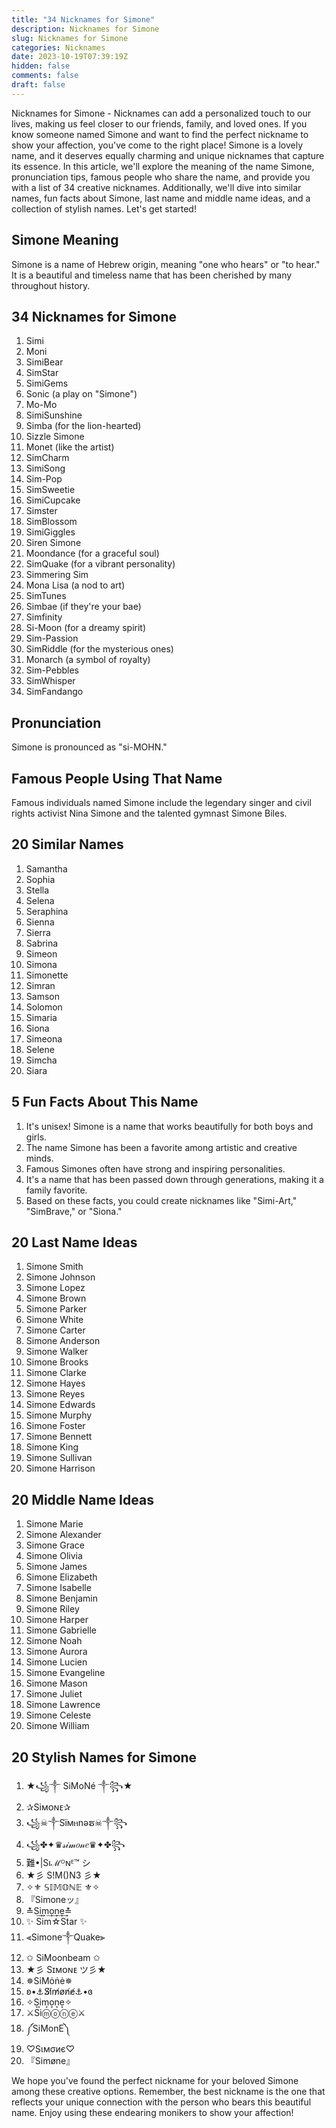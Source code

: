 ```yaml
---
title: "34 Nicknames for Simone"
description: Nicknames for Simone
slug: Nicknames for Simone
categories: Nicknames
date: 2023-10-19T07:39:19Z
hidden: false
comments: false
draft: false
---
```


Nicknames for Simone - Nicknames can add a personalized touch to our lives, making us feel closer to our friends, family, and loved ones. If you know someone named Simone and want to find the perfect nickname to show your affection, you've come to the right place! Simone is a lovely name, and it deserves equally charming and unique nicknames that capture its essence. In this article, we'll explore the meaning of the name Simone, pronunciation tips, famous people who share the name, and provide you with a list of 34 creative nicknames. Additionally, we'll dive into similar names, fun facts about Simone, last name and middle name ideas, and a collection of stylish names. Let's get started!

## Simone Meaning

Simone is a name of Hebrew origin, meaning "one who hears" or "to hear." It is a beautiful and timeless name that has been cherished by many throughout history.

## 34 Nicknames for Simone

1. Simi
2. Moni
3. SimiBear
4. SimStar
5. SimiGems
6. Sonic (a play on "Simone")
7. Mo-Mo
8. SimiSunshine
9. Simba (for the lion-hearted)
10. Sizzle Simone
11. Monet (like the artist)
12. SimCharm
13. SimiSong
14. Sim-Pop
15. SimSweetie
16. SimiCupcake
17. Simster
18. SimBlossom
19. SimiGiggles
20. Siren Simone
21. Moondance (for a graceful soul)
22. SimQuake (for a vibrant personality)
23. Simmering Sim
24. Mona Lisa (a nod to art)
25. SimTunes
26. Simbae (if they're your bae)
27. Simfinity
28. Si-Moon (for a dreamy spirit)
29. Sim-Passion
30. SimRiddle (for the mysterious ones)
31. Monarch (a symbol of royalty)
32. Sim-Pebbles
33. SimWhisper
34. SimFandango

## Pronunciation

Simone is pronounced as "si-MOHN."

## Famous People Using That Name

Famous individuals named Simone include the legendary singer and civil rights activist Nina Simone and the talented gymnast Simone Biles.

## 20 Similar Names

1. Samantha
2. Sophia
3. Stella
4. Selena
5. Seraphina
6. Sienna
7. Sierra
8. Sabrina
9. Simeon
10. Simona
11. Simonette
12. Simran
13. Samson
14. Solomon
15. Simaria
16. Siona
17. Simeona
18. Selene
19. Simcha
20. Siara

## 5 Fun Facts About This Name

1. It's unisex! Simone is a name that works beautifully for both boys and girls.
2. The name Simone has been a favorite among artistic and creative minds.
3. Famous Simones often have strong and inspiring personalities.
4. It's a name that has been passed down through generations, making it a family favorite.
5. Based on these facts, you could create nicknames like "Simi-Art," "SimBrave," or "Siona."

## 20 Last Name Ideas

1. Simone Smith
2. Simone Johnson
3. Simone Lopez
4. Simone Brown
5. Simone Parker
6. Simone White
7. Simone Carter
8. Simone Anderson
9. Simone Walker
10. Simone Brooks
11. Simone Clarke
12. Simone Hayes
13. Simone Reyes
14. Simone Edwards
15. Simone Murphy
16. Simone Foster
17. Simone Bennett
18. Simone King
19. Simone Sullivan
20. Simone Harrison

## 20 Middle Name Ideas

1. Simone Marie
2. Simone Alexander
3. Simone Grace
4. Simone Olivia
5. Simone James
6. Simone Elizabeth
7. Simone Isabelle
8. Simone Benjamin
9. Simone Riley
10. Simone Harper
11. Simone Gabrielle
12. Simone Noah
13. Simone Aurora
14. Simone Lucien
15. Simone Evangeline
16. Simone Mason
17. Simone Juliet
18. Simone Lawrence
19. Simone Celeste
20. Simone William

## 20 Stylish Names for Simone

1. ★꧁༒ SiMoNé ༒꧂★
2. ✰Siᴍᴏɴᴇ✰
3. ꧁☠︎༒Sїᴍⲏnəຮ☠︎༒꧂
4. ꧁✤✦♛𝓈𝒾𝓂𝑜𝓃𝑒♛✦✤꧂
5. 難•|Sıℳᴼɴᴱ™ シ︎
6. ★彡 S!M()N3 彡★
7. ✧⚜️ 𝕊𝕀𝕄𝕆ℕ𝔼 ⚜️✧
8. 『Simoneッ』
9. ≛S͢i͢m͢o͢n͢e͢≛
10. ✨ Sim☆Star ✨
11. ⫷Simone༒Quake⫸
12. ✩ SiMoonbeam ✩
13. ★彡 Sɪᴍᴏɴᴇ ツ彡★
14. ✵SiMȯṅė✵
15. ʚ•⚓️S̸i̸m̸o̸n̸e̸⚓•ɞ
16. ✧S͙i͙m͙o͙n͙e͙✧
17. ⚔️Siⓜⓞⓝⓔ⚔️
18. ༼SiMonE༽
19. ♡Sιмσиє♡
20. 『Simøne』

We hope you've found the perfect nickname for your beloved Simone among these creative options. Remember, the best nickname is the one that reflects your unique connection with the person who bears this beautiful name. Enjoy using these endearing monikers to show your affection!